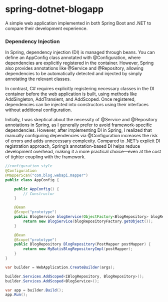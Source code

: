 # spring-dotnet-blogapp
A simple web application implemented in both Spring Boot and .NET to compare their development experience.

### Dependency Injection 
In Spring, dependency injection (DI) is managed through beans.
You can define an AppConfig class annotated with @Configuration, where dependencies are explicitly registered in the container.
However, Spring also provides annotations like @Service and @Repository, allowing dependencies to be automatically detected and injected by simply annotating the relevant classes.

In contrast, C# requires explicitly registering necessary classes in the DI container before the web application is built, using methods like AddSingleton, AddTransient, and AddScoped. Once registered, dependencies can be injected into constructors using their interfaces without additional configuration.

Initially, I was skeptical about the necessity of @Service and @Repository annotations in Spring, as I generally prefer to avoid framework-specific dependencies.
However, after implementing DI in Spring, I realized that manually configuring dependencies via @Configuration increases the risk of errors and adds unnecessary complexity.
Compared to .NET’s explicit DI registration approach, Spring’s annotation-based DI helps reduce development overhead, making it a more practical choice—even at the cost of tighter coupling with the framework.

```java
//configuration style 
@Configuration
@MapperScan("com.blog.webapi.mapper")  
public class AppConfig {

    public AppConfig() {
        // Constructor
    }

    @Bean
    @Scope("prototype")
    public BlogService blogService(ObjectFactory<BlogRepository> blogRepositoryFactory) {
        return new BlogService(blogRepositoryFactory.getObject());
    }

    @Bean
    @Scope("prototype")
    public BlogRepository BlogRepository(PostMapper postMapper) {
        return new MyBatisBlogRepositoryImpl(postMapper);
    }
}
```

```C#
var builder = WebApplication.CreateBuilder(args);

builder.Services.AddScoped<IBlogRepository, BlogRepository>();
builder.Services.AddScoped<BlogService>();

var app = builder.Build();
app.Run();
```

